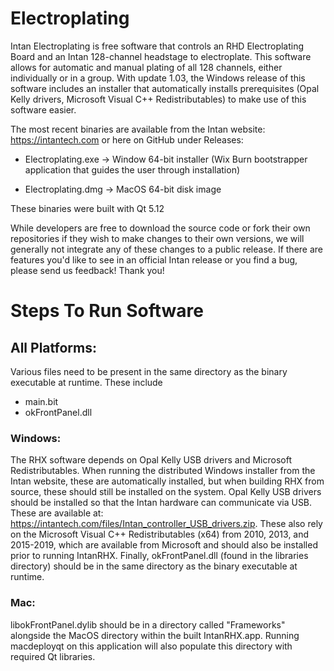 # Electroplating
Intan Electroplating is free software that controls an RHD Electroplating Board and an Intan 128-channel headstage to electroplate. This software allows for automatic and manual plating of all 128 channels, either individually or in a group. With update 1.03, the Windows release of this software includes an installer that automatically installs prerequisites (Opal Kelly drivers, Microsoft Visual C++ Redistributables) to make use of this software easier.

The most recent binaries are available from the Intan website: https://intantech.com or here on GitHub under Releases:

* Electroplating.exe -> Window 64-bit installer (Wix Burn bootstrapper application that guides the user through installation)

* Electroplating.dmg -> MacOS 64-bit disk image

These binaries were built with Qt 5.12

While developers are free to download the source code or fork their own repositories if they wish to make changes to their own versions, we will generally not integrate any of these changes to a public release. If there are features you'd like to see in an official Intan release or you find a bug, please send us feedback!  Thank  you!

# Steps To Run Software

## All Platforms:

Various files need to be present in the same directory as the binary executable at runtime. These include
* main.bit
* okFrontPanel.dll

### Windows:

The RHX software depends on Opal Kelly USB drivers and Microsoft Redistributables. When running the distributed Windows installer from the Intan website, these are automatically installed, but when building RHX from source, these should still be installed on the system. Opal Kelly USB drivers should be installed so that the Intan hardware can communicate via USB. These are available at: https://intantech.com/files/Intan_controller_USB_drivers.zip. These also rely on the Microsoft Visual C++ Redistributables (x64) from 2010, 2013, and 2015-2019, which are available from Microsoft and should also be installed prior to running IntanRHX. Finally, okFrontPanel.dll (found in the libraries directory) should be in the same directory as the binary executable at runtime.

### Mac:

libokFrontPanel.dylib should be in a directory called "Frameworks" alongside the MacOS directory within the built IntanRHX.app. Running macdeployqt on this application will also populate this directory with required Qt libraries.

